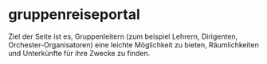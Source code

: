 # gruppenreiseportal
Ziel der Seite ist es, Gruppenleitern (zum beispiel Lehrern, Dirigenten, Orchester-Organisatoren) eine leichte Möglichkeit zu bieten, Räumlichkeiten und Unterkünfte für ihre Zwecke zu finden.

